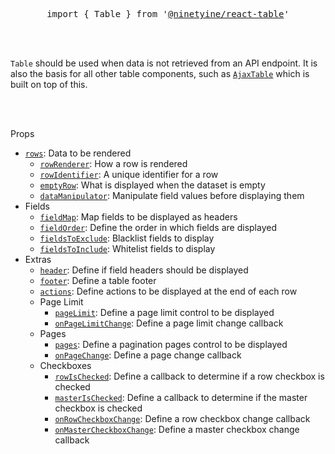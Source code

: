 <div align="center">
  <pre>import { Table } from '<a href="https://www.npmjs.com/package/react-table" target="_blank">@ninetyine/react-table</a>'</pre>
</div>

<br />
<br />

`Table` should be used when data is not retrieved from an API endpoint.
It is also the basis for all other table components, such as [`AjaxTable`](/docs/ajax-table.md) which is built on top of this.

<br />
<br />

Props
* [`rows`](./table/rows.md): Data to be rendered
  * [`rowRenderer`](./table/row-renderer.md): How a row is rendered
  * [`rowIdentifier`](./table/row-identifier.md): A unique identifier for a row
  * [`emptyRow`](./table/empty-row.md): What is displayed when the dataset is empty
  * [`dataManipulator`](./table/data-manipulator.md): Manipulate field values before displaying them
* Fields
  * [`fieldMap`](./table/field-map.md): Map fields to be displayed as headers
  * [`fieldOrder`](./table/field-order.md): Define the order in which fields are displayed
  * [`fieldsToExclude`](./table/fields-to-exclude.md): Blacklist fields to display
  * [`fieldsToInclude`](./table/fields-to-include.md): Whitelist fields to display
* Extras
  * [`header`](./table/header.md): Define if field headers should be displayed
  * [`footer`](./table/footer.md): Define a table footer
  * [`actions`](./table/actions.md): Define actions to be displayed at the end of each row
  * Page Limit
    * [`pageLimit`](./table/page-limit.md): Define a page limit control to be displayed
    * [`onPageLimitChange`](./table/on-page-limit-change.md): Define a page limit change callback
  * Pages
    * [`pages`](./table/pages.md): Define a pagination pages control to be displayed
    * [`onPageChange`](./table/on-page-change.md): Define a page change callback
  * Checkboxes
    * [`rowIsChecked`](./table/row-is-checked.md): Define a callback to determine if a row checkbox is checked
    * [`masterIsChecked`](./table/master-is-checked.md): Define a callback to determine if the master checkbox is checked
    * [`onRowCheckboxChange`](./table/on-row-checkbox-change.md): Define a row checkbox change callback
    * [`onMasterCheckboxChange`](./table/on-master-checkbox-change.md):
    Define a master checkbox change callback
